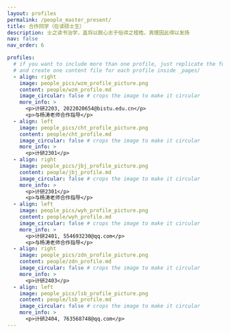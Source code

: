 ```yaml
---
layout: profiles
permalink: /people_master_present/
title: 合作同学（在读硕士生）
description: 士之读书治学，盖将以脱心志于俗谛之桎梏，真理因此得以发扬
nav: false
nav_order: 6

profiles:
  # if you want to include more than one profile, just replicate the following block
  # and create one content file for each profile inside _pages/
  - align: right
    image: people_pics/wzm_profile_picture.png
    content: people/wzm_profile.md
    image_circular: false # crops the image to make it circular
    more_info: >
      <p>计研2203, 2022020654@bistu.edu.cn</p>
      <p>与杨涛老师合作指导</p>
  - align: left
    image: people_pics/cht_profile_picture.png
    content: people/cht_profile.md
    image_circular: false # crops the image to make it circular
    more_info: >
      <p>计研2301</p>
  - align: right
    image: people_pics/jbj_profile_picture.png
    content: people/jbj_profile.md
    image_circular: false # crops the image to make it circular
    more_info: >
      <p>计研2301</p>
      <p>与杨涛老师合作指导</p>
  - align: left
    image: people_pics/wyh_profile_picture.png
    content: people/wyh_profile.md
    image_circular: false # crops the image to make it circular
    more_info: >
      <p>计研2401, 554693230@qq.com</p>
      <p>与杨涛老师合作指导</p>
  - align: right
    image: people_pics/zdn_profile_picture.png
    content: people/zdn_profile.md
    image_circular: false # crops the image to make it circular
    more_info: >
      <p>计研2403</p>
  - align: left
    image: people_pics/lsb_profile_picture.png
    content: people/lsb_profile.md
    image_circular: false # crops the image to make it circular
    more_info: >
      <p>计研2404, 763568748@qq.com</p>
---
```

